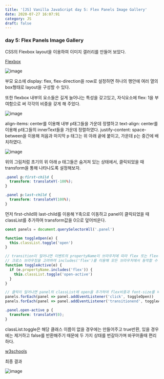 ```yaml
---
title: '[JS] Vanilla JavaScript day 5: Flex Panels Image Gallery'
date: 2020-07-27 16:07:91
category: JS
draft: false
---
```


### day 5: Flex Panels Image Gallery

CSS의 Flexbox layout을 이용하여 이미지 갤러리를 만들어 보았다.

[Flexbox](https://css-tricks.com/snippets/css/a-guide-to-flexbox/)

![image](/image/day5-1.png)

부모 요소에 display: flex, flex-direction을 row로 설정하면 하나의 행안에 여러 열의 box형태로 layout을 구성할 수 있다.

또한 flexbox 내부의 요소들은 길게 늘어나는 특성을 갖고있고, 자식요소에 flex: 1을 부여함으로 써 각각의 비중을 갖게 해 주었다.

![image](/image/day5-2.png)

align-items: center를 이용해 내부 p태그들을 가운데 정렬하고
text-align: center를 이용해 p태그들의 innerText들을 가운데 정렬하였다.
justify-content: space-between을 이용해 처음과 마지막 p 태그는 위 아래 끝에 붙이고, 가운데 p는 중간에 배치하였다.

![image](/image/day5-1.png)

위의 그림처럼 초기의 위 아래 p 태그들은 숨겨져 있는 상태에서, 클릭되었을 때 transform을 통해 나타나도록 설정해보자.

```css
.panel p:first-child {
  transform: translateY(-100%);
}

.panel p:last-child {
  transform: translateY(100%);
}
```

먼저 first-child와 last-child를 이용해 Y축으로 이동하고
panel이 클릭되었을 때 classList를 추가하여 transform값을 0으로 덮어씌운다.

```js
const panels = document.querySelectorAll('.panel')

function toggleOpen(e) {
  this.classList.toggle('open')
}

// transition이 일어나면 이벤트의 propertyName이 브라우저에 따라 flex 또는 flex-grow로 나타나게 된다.
// 크로스 브라우징을 고려하여 includes('flex')를 이용해 모든 브라우저에서 동작할 수 있도록 한다.
function toggleActive(e) {
  if (e.propertyName.includes('flex')) {
    this.classList.toggle('open-active')
  }
}

// 클릭이 일어나면 panel의 classList에 open을 추가하여 flex비중과 font-size를 바꾸고, transition이 끝난 이후에, 양 끝의 숨겨진 p tag들이 나타나도록 설정하였다.
panels.forEach(panel => panel.addEventListener('click', toggleOpen))
panels.forEach(panel => panel.addEventListener('transitionend', toggleActive))
```

```css
.panel.open-active p {
  transform: translateY(0);
}
```

classList.toggle은 해당 클래스 이름이 없을 경우에는 만들어주고 true반환, 있을 경우에는 제거하고 false를 반환해주기 때문에 두 가지 상태를 번갈아가며 바꾸어줄때 편리하다.

[w3schools](https://www.w3schools.com/jsref/prop_element_classlist.asp)

최종 결과

![image](/image/day5-4.gif)
